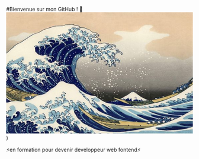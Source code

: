 #Bienvenue sur mon GitHub ! 👋
![image de profil](https://github.com/xFokko/xFokko/blob/main/img/Hokusai.jpg))

⚡en formation pour devenir developpeur web fontend⚡

<!--
**xFokko/xFokko** is a ✨ _special_ ✨ repository because its `README.md` (this file) appears on your GitHub profile.

Here are some ideas to get you started:

- 🔭 I’m currently working on ...
- 🌱 I’m currently learning ...
- 👯 I’m looking to collaborate on ...
- 🤔 I’m looking for help with ...
- 💬 Ask me about ...
- 📫 How to reach me: ...
- 😄 Pronouns: ...
- ⚡ Fun fact: ...
![Cover](https://github.com/xFokko/xFokko/blob/main/img/fujoNoHoshi.jpg)
-->
